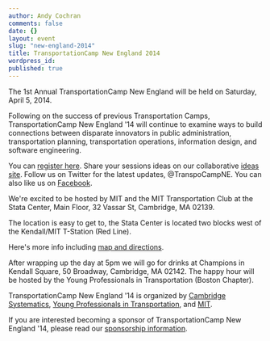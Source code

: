 ```yaml
---
author: Andy Cochran
comments: false
date: {}
layout: event
slug: "new-england-2014"
title: TransportationCamp New England 2014
wordpress_id: 
published: true
---
```


The 1st Annual TransportationCamp New England will be held on Saturday, April 5, 2014.

Following on the success of previous Transportation Camps, TransportationCamp New England '14 will continue to examine ways to build connections between disparate innovators in public administration, transportation planning, transportation operations, information design, and software engineering.

You can [register here](http://www.eventbrite.com/e/transportation-camp-new-england-14-tickets-10281011783). Share your sessions ideas on our collaborative [ideas site](http://ideas.transportationcamp.org). Follow us on Twitter for the latest updates, @TranspoCampNE. You can also like us on [Facebook](https://www.facebook.com/pages/TransportationCamp-New-England/219391578269518).

We're excited to be hosted by MIT and the MIT Transportation Club at the Stata Center, Main Floor, 32 Vassar St, Cambridge, MA 02139.

The location is easy to get to, the Stata Center is located two blocks west of the Kendall/MIT T-Station (Red Line).

Here's more info including [map and directions](http://www.gbcacm.org/venues/cambridge/mit-building-32-stata-center.html).

After wrapping up the day at 5pm we will go for drinks at Champions in Kendall Square, 50 Broadway, Cambridge, MA 02142. The happy hour will be hosted by the Young Professionals in Transportation (Boston Chapter).

TransportationCamp New England '14 is organized by [Cambridge Systematics](http://www.camsys.com), [Young Professionals in Transportation](http://yptransportation.org/), and [MIT](http://web.mit.edu/).

If you are interested becoming a sponsor of TransportationCamp New England '14, please read our [sponsorship information](https://www.dropbox.com/s/cxxtdk95gr2a5jw/Transpocamp%20Flyer_Sponsor%20NE%202014.pdf).
